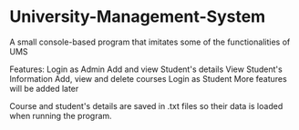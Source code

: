 # University-Management-System
A small console-based program that imitates some of the functionalities of UMS

Features:
  Login as Admin
  Add and view Student's details
  View Student's Information
  Add, view and delete courses
  Login as Student
  More features will be added later
 
 Course and student's details are saved in .txt files so their data is loaded when running the program. 
